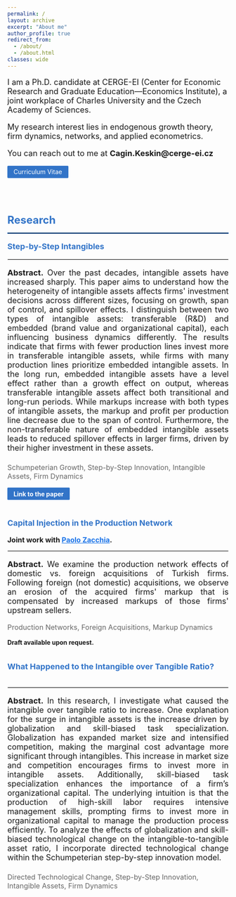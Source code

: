 ```yaml
---
permalink: /
layout: archive
excerpt: "About me"
author_profile: true
redirect_from: 
  - /about/
  - /about.html
classes: wide
---
```


<p style="font-size: 18px;">I am a Ph.D. candidate at CERGE-EI (Center for Economic Research and Graduate Education—Economics Institute), a joint workplace of Charles University and the Czech Academy of Sciences.</p>

<p style="font-size: 18px;">My research interest lies in endogenous growth theory, firm dynamics, networks, and applied econometrics.</p>
<p style="font-size: 18px; margin-bottom: 2.5em;">You can reach out to me at <strong>Cagin.Keskin@cerge-ei.cz</strong><br><span style="margin: 1em 0 2em 0; display: inline-block;">
    <a href="/path/to/your-cv.pdf" 
       style="background-color: #3274c8;
              color: white;
              padding: 0.4em 1em;
              border-radius: 2px;
              text-decoration: none;
              font-size: 14px;
              display: inline-block;
              transition: background-color 0.3s ease;
              cursor: pointer;">
        Curriculum Vitae
    </a>
</span></p>

<h1 style="font-size: 24px; color: #3274c8; font-weight: bold; margin: 0.5em 0;">Research</h1>
<hr style="border: 1.5px solid #3274c8; margin: 1em 0;">

<!-- First Paper -->
<h2 style="font-size: 18px; color: #3274c8; font-weight: bold; margin: 1em 0;">Step-by-Step Intangibles</h2>
<hr style="border: 1px solid #ddd; margin: 1em 0;">
<p style="font-size: 18px; margin-bottom: 1em; text-align: justify;">
    <strong>Abstract.</strong> Over the past decades, intangible assets have increased sharply. This paper aims to understand how the heterogeneity of intangible assets affects firms' investment decisions across different sizes, focusing on growth, span of control, and spillover effects. I distinguish between two types of intangible assets: transferable (R&D) and embedded (brand value and organizational capital), each influencing business dynamics differently. The results indicate that firms with fewer production lines invest more in transferable intangible assets, while firms with many production lines prioritize embedded intangible assets. In the long run, embedded intangible assets have a level effect rather than a growth effect on output, whereas transferable intangible assets affect both transitional and long-run periods. While markups increase with both types of intangible assets, the markup and profit per production line decrease due to the span of control. Furthermore, the non-transferable nature of embedded intangible assets leads to reduced spillover effects in larger firms, driven by their higher investment in these assets.
</p>

<p style="font-size: 16px; color: #666; margin-top: 1.5em;">
Schumpeterian Growth, Step-by-Step Innovation, Intangible Assets, Firm Dynamics
</p>

<p style="margin: 1em 0 3em 0;">
    <a href="#" style="background-color: #3274c8; 
                      color: white; 
                      padding: 0.4em 1em; 
                      border-radius: 1.7px; 
                      text-decoration: none; 
                      font-size: 14px; 
                      display: inline-block;
                      transition: background-color 0.3s ease;
                      cursor: pointer;">
        <strong>Link to the paper</strong>
    </a>
</p>


<!-- Second Paper -->
<h2 style="font-size: 18px; color: #3274c8; font-weight: bold; margin: 2em 0 1em 0;">Capital Injection in the Production Network</h2>

<p style="font-size: 16px; margin-bottom: 0.5em;">
<strong>Joint work with <a href="https://www.paolozacchia.com" target="_blank" style="color: #1a73e8;">Paolo Zacchia</a>.</strong> 
</p>

<hr style="border: 1px solid #ddd; margin: 1em 0;">

<p style="font-size: 18px; margin-bottom: 1em; text-align: justify;"><strong>Abstract.</strong> We examine the production network effects of domestic vs. foreign acquisitions of Turkish firms. Following foreign (not domestic) acquisitions, we observe an erosion of the acquired firms' markup that is compensated by increased markups of those firms' upstream sellers.</p>

<p style="font-size: 16px; color: #666; margin-top: 1em;">
Production Networks, Foreign Acquisitions, Markup Dynamics
</p>

<p style="font-size: 14px; margin-bottom: 1em;"><strong>Draft available upon request.</strong></p>


<!-- Third Paper -->
<h2 style="font-size: 18px; color: #3274c8; font-weight: bold; margin: 2em 0;">What Happened to the Intangible over Tangible Ratio?</h2>
<hr style="border: 1px solid #ddd; margin: 1em 0;">
<p style="font-size: 18px; margin-bottom: 1em; text-align: justify;">
    <strong>Abstract.</strong> In this research, I investigate what caused the intangible over tangible ratio to increase. One explanation for the surge in intangible assets is the increase driven by globalization and skill-biased task specialization. Globalization has expanded market size and intensified competition, making the marginal cost advantage more significant through intangibles. This increase in market size and competition encourages firms to invest more in intangible assets. Additionally, skill-biased task specialization enhances the importance of a firm’s organizational capital. The underlying intuition is that the production of high-skill labor requires intensive management skills, prompting firms to invest more in organizational capital to manage the production process efficiently. To analyze the effects of globalization and skill-biased technological change on the intangible-to-tangible asset ratio, I incorporate directed technological change within the Schumpeterian step-by-step innovation model.
</p>

<p style="font-size: 16px; color: #666; margin-top: 1.5em;">
Directed Technological Change, Step-by-Step Innovation, Intangible Assets, Firm Dynamics
</p>
























